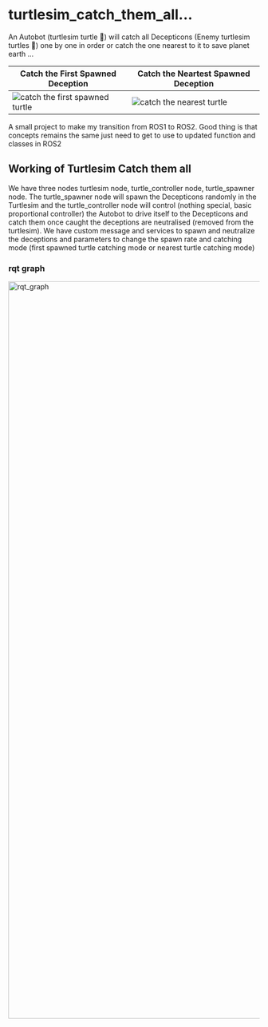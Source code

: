# turtlesim_catch_them_all...



An Autobot (turtlesim turtle 🤖) will catch all Decepticons (Enemy turtlesim turtles 👾) one by one in order or catch the one nearest to it to save planet earth ...

| Catch the First Spawned Deception          |                                                       Catch the Neartest Spawned Deception               |
| ---------------------- | ---------------------- |
| ![catch the first spawned turtle](https://github.com/user-attachments/assets/2cafad9b-09ce-4dec-af96-381f3cd0fbb0)| ![catch the nearest turtle](https://github.com/user-attachments/assets/0a5040f4-8662-48d0-ac73-e7f8d575e240) |







A small project to make my transition from ROS1 to ROS2. Good thing is that concepts remains the same just need to get to use to updated function and classes in ROS2

## Working of Turtlesim Catch them all

We have three nodes turtlesim node, turtle_controller node, turtle_spawner node. The turtle_spawner node will spawn the Decepticons randomly in the Turtlesim and the turtle_controller node will control (nothing special, basic proportional controller) the Autobot to drive itself to the Decepticons and catch them once caught the deceptions are neutralised (removed from the turtlesim). We have custom message and services to spawn and neutralize the deceptions and parameters to change the spawn rate and catching mode (first spawned turtle catching mode or nearest turtle catching mode)

### rqt graph

<img width="2172" height="1476" alt="rqt_graph" src="https://github.com/user-attachments/assets/f352a5ac-8914-45f2-945a-1129ec0350ed" />



